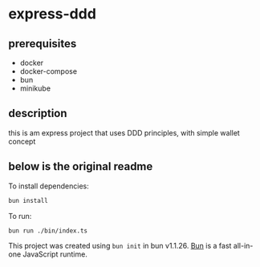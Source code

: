 # express-ddd

## prerequisites
 - docker
 - docker-compose
 - bun
 - minikube


## description
this is am express project that uses DDD principles, with simple wallet concept 


## below is the original readme
To install dependencies:

```bash
bun install
```

To run:

```bash
bun run ./bin/index.ts
```

This project was created using `bun init` in bun v1.1.26. [Bun](https://bun.sh) is a fast all-in-one JavaScript runtime.

